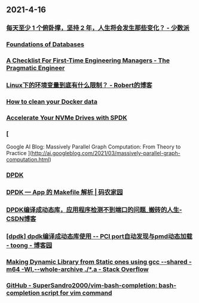 
## 2021-4-16

### [每天至少 1 个俯卧撑，坚持 2 年，人生将会发生那些变化？ - 少数派](https://sspai.com/post/66047)

### [Foundations of Databases](http://webdam.inria.fr/Alice/)

### [A Checklist For First-Time Engineering Managers - The Pragmatic Engineer](https://blog.pragmaticengineer.com/checklist-for-first-time-managers/)

### [Linux下的环境变量到底有什么限制？ - Robert的博客](https://www.robberphex.com/envvars-limitation/)

### [How to clean your Docker data](https://dockerwebdev.com/tutorials/clean-up-docker/)

### [Accelerate Your NVMe Drives with SPDK](https://www.intel.com/content/www/us/en/develop/articles/accelerating-your-nvme-drives-with-spdk.html)

### [
Google AI Blog: Massively Parallel Graph Computation: From Theory to Practice
](http://ai.googleblog.com/2021/03/massively-parallel-graph-computation.html)

### [DPDK](https://core.dpdk.org/doc/quick-start/)

### [DPDK — App 的 Makefile 解析 | 码农家园](https://www.codenong.com/cs106855180/)

### [DPDK编译成动态库，应用程序检测不到端口的问题_搬砖的人生-CSDN博客](https://blog.csdn.net/yyywill/article/details/52965115)

### [[dpdk] dpdk编译成动态库使用 -- PCI port自动发现与pmd动态加载 - toong - 博客园](https://www.cnblogs.com/hugetong/p/9366914.html)

### [Making Dynamic Library from Static ones using gcc --shared -m64 -Wl,--whole-archive ./*.a - Stack Overflow](https://stackoverflow.com/questions/8716857/making-dynamic-library-from-static-ones-using-gcc-shared-m64-wl-whole-arch)

### [GitHub - SuperSandro2000/vim-bash-completion: bash-completion script for vim command](https://github.com/SuperSandro2000/vim-bash-completion)